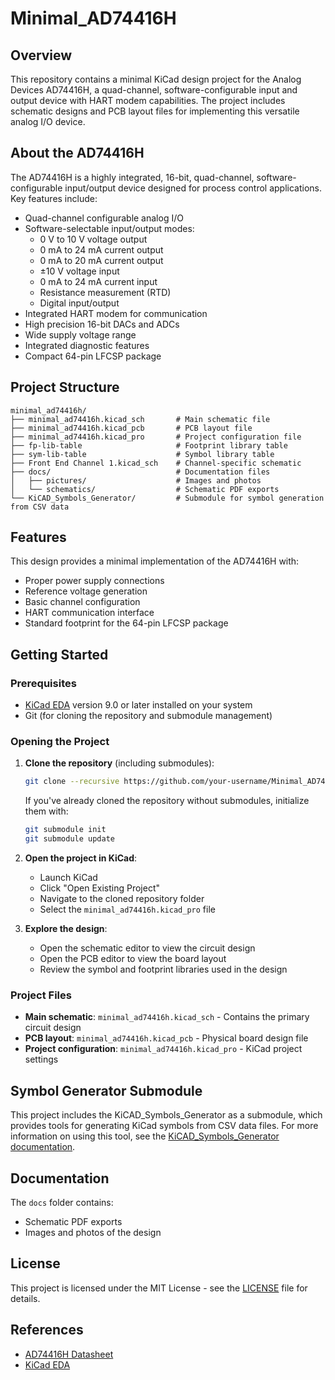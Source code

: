 # Minimal_AD74416H

## Overview

This repository contains a minimal KiCad design project for the Analog Devices AD74416H, a quad-channel, software-configurable input and output device with HART modem capabilities. The project includes schematic designs and PCB layout files for implementing this versatile analog I/O device.

## About the AD74416H

The AD74416H is a highly integrated, 16-bit, quad-channel, software-configurable input/output device designed for process control applications. Key features include:

- Quad-channel configurable analog I/O
- Software-selectable input/output modes:
  - 0 V to 10 V voltage output
  - 0 mA to 24 mA current output
  - 0 mA to 20 mA current output
  - ±10 V voltage input
  - 0 mA to 24 mA current input
  - Resistance measurement (RTD)
  - Digital input/output
- Integrated HART modem for communication
- High precision 16-bit DACs and ADCs
- Wide supply voltage range
- Integrated diagnostic features
- Compact 64-pin LFCSP package

## Project Structure

```
minimal_ad74416h/
├── minimal_ad74416h.kicad_sch       # Main schematic file
├── minimal_ad74416h.kicad_pcb       # PCB layout file
├── minimal_ad74416h.kicad_pro       # Project configuration file
├── fp-lib-table                     # Footprint library table
├── sym-lib-table                    # Symbol library table
├── Front End Channel 1.kicad_sch    # Channel-specific schematic
├── docs/                            # Documentation files
│   ├── pictures/                    # Images and photos
│   └── schematics/                  # Schematic PDF exports
└── KiCAD_Symbols_Generator/         # Submodule for symbol generation from CSV data
```

## Features

This design provides a minimal implementation of the AD74416H with:

- Proper power supply connections
- Reference voltage generation
- Basic channel configuration
- HART communication interface
- Standard footprint for the 64-pin LFCSP package

## Getting Started

### Prerequisites

- [KiCad EDA](https://www.kicad.org/) version 9.0 or later installed on your system
- Git (for cloning the repository and submodule management)

### Opening the Project

1. **Clone the repository** (including submodules):
   ```bash
   git clone --recursive https://github.com/your-username/Minimal_AD74416H.git
   ```
   
   If you've already cloned the repository without submodules, initialize them with:
   ```bash
   git submodule init
   git submodule update
   ```

2. **Open the project in KiCad**:
   - Launch KiCad
   - Click "Open Existing Project"
   - Navigate to the cloned repository folder
   - Select the `minimal_ad74416h.kicad_pro` file

3. **Explore the design**:
   - Open the schematic editor to view the circuit design
   - Open the PCB editor to view the board layout
   - Review the symbol and footprint libraries used in the design

### Project Files

- **Main schematic**: `minimal_ad74416h.kicad_sch` - Contains the primary circuit design
- **PCB layout**: `minimal_ad74416h.kicad_pcb` - Physical board design file
- **Project configuration**: `minimal_ad74416h.kicad_pro` - KiCad project settings

## Symbol Generator Submodule

This project includes the KiCAD_Symbols_Generator as a submodule, which provides tools for generating KiCad symbols from CSV data files. For more information on using this tool, see the [KiCAD_Symbols_Generator documentation](minimal_ad74416h/KiCAD_Symbols_Generator/README.md).

## Documentation

The `docs` folder contains:
- Schematic PDF exports
- Images and photos of the design

## License

This project is licensed under the MIT License - see the [LICENSE](LICENSE) file for details.

## References

- [AD74416H Datasheet](https://www.analog.com/media/en/technical-documentation/data-sheets/ad74416h.pdf)
- [KiCad EDA](https://www.kicad.org/)